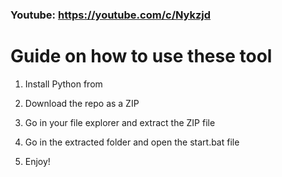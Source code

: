 ### Youtube: https://youtube.com/c/Nykzjd ###
 
# Guide on how to use these tool  

1. Install Python from
 
2. Download the repo as a ZIP 

3. Go in your file explorer and extract the ZIP file 
 
4. Go in the extracted folder and open the start.bat file

5. Enjoy! 